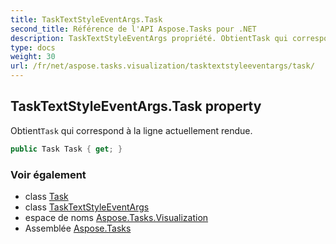 ```yaml
---
title: TaskTextStyleEventArgs.Task
second_title: Référence de l'API Aspose.Tasks pour .NET
description: TaskTextStyleEventArgs propriété. ObtientTask qui correspond à la ligne actuellement rendue.
type: docs
weight: 30
url: /fr/net/aspose.tasks.visualization/tasktextstyleeventargs/task/
---
```

## TaskTextStyleEventArgs.Task property

Obtient`Task` qui correspond à la ligne actuellement rendue.

```csharp
public Task Task { get; }
```

### Voir également

* class [Task](../../../aspose.tasks/task/)
* class [TaskTextStyleEventArgs](../)
* espace de noms [Aspose.Tasks.Visualization](../../tasktextstyleeventargs/)
* Assemblée [Aspose.Tasks](../../../)


